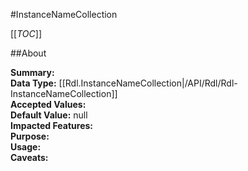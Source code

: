 #InstanceNameCollection

[[_TOC_]]

##About

**Summary:**   
**Data Type:** [[Rdl.InstanceNameCollection|/API/Rdl/Rdl-InstanceNameCollection]]  
**Accepted Values:**   
**Default Value:** null  
**Impacted Features:**   
**Purpose:**   
**Usage:**   
**Caveats:**   

